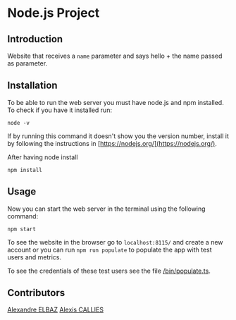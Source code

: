 # Node.js Project

## Introduction

Website that receives a ```name``` parameter and says hello + the name passed as parameter.

## Installation

To be able to run the web server you must have node.js and npm installed.
To check if you have it installed run:
```
node -v
```
If by running this command it doesn't show you the version number, install it by following the instructions in [https://nodejs.org/](https://nodejs.org/).

After having node install
```
npm install
```


## Usage

Now you can start the web server in the terminal using the following command:
```
npm start
```

To see the website in the browser go to ```localhost:8115/``` and create a new account or you can run ```npm run populate``` to populate the app with test users and metrics.

To see the credentials of these test users see the file [/bin/populate.ts](https://github.com/geraosio/ece-nodejs/blob/master/bin/populate.ts).

## Contributors
[Alexandre ELBAZ](https://github.com/alex-e75)
[Alexis CALLIES](https://github.com/alexicali)

